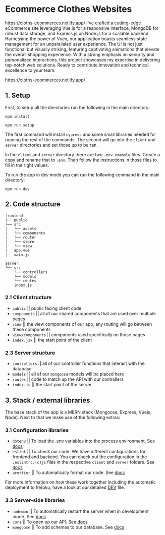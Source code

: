 # Ecommerce Clothes Websites
https://cloths-ecommerces.netlify.app/
 I've crafted a cutting-edge eCommerce site leveraging Vue.js for a responsive interface, MongoDB for robust data storage, and Express.js on 
Node.js for a scalable backend. Harnessing the power of Vuex, our application boasts seamless state management for an unparalleled user experience.
The UI is not just functional but visually striking, featuring captivating animations that elevate the overall shopping experience. With a strong emphasis on security 
and personalized interactions, this project showcases my expertise in delivering top-notch web solutions. Ready to contribute innovation and technical excellence to your team.

https://cloths-ecommerces.netlify.app/

## 1. Setup

First, to setup all the directories run the following in the main directory:

`npm install`

`npm run setup`

The first command will install `cypress` and some small libraries needed for running the rest of the commands. The second will go into the `client` and `server` directories and set those up to be ran.

In the `client` and `server` directory there are two `.env.example` files. Create a copy and rename that to `.env`. Then follow the instructions in those files to fill in the right values.

To run the app in dev mode you can run the following command in the main directory:

`npm run dev`

## 2. Code structure

```
frontend
├── public
└── src
|   └── assets
|   └── components
|   └── router
|   └── store
|   └── view
|   app.vue
|   main.js

server
└── src
    └── controllers
    └── models
    └── routes
    index.js
```

### 2.1 Client structure

- `public` || public facing client code
- `components` || all of our shared components that are used over multiple pages
- `view` || the view components of our app, any routing will go between these components
- `view/components` || components used specifically on those pages
- `index.jsx` || the start point of the client



### 2.3 Server structure

- `controllers` || all of our controller functions that interact with the database
- `models` || all of our `mongoose` models will be placed here
- `routes` || code to match up the API with our controllers
- `index.js` || the start point of the server

## 3. Stack / external libraries

The base stack of the app is a MERN stack (Mongoose, Express, Vuejs, Node). Next to that we make use of the following extras:

### 3.1 Configuration libraries

- `dotenv` || To load the .env variables into the process environment. See [docs](https://www.npmjs.com/package/dotenv)
- `eslint` || To check our code. We have different configurations for frontend and backend. You can check out the configuration in the `.eslintrc.(c)js` files in the respective `client` and `server` folders. See [docs](https://eslint.org/)
- `prettier` || To automatically format our code. See [docs](https://prettier.io/)

For more information on how these work together including the automatic deployment to heroku, have a look at our detailed [DEV](./DEV.md) file.


### 3.3 Server-side libraries

- `nodemon` || To automatically restart the server when in development mode. See [docs](https://nodemon.io/)
- `cors` || To open up our API. See [docs](https://github.com/expressjs/cors#readme)
- `mongoose` || To add schemas to our database. See [docs](https://mongoosejs.com/)

